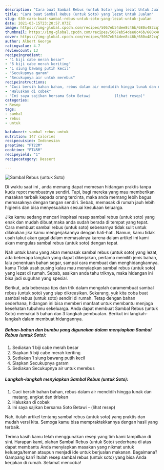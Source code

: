 ```yaml
---
description: "Cara buat Sambal Rebus (untuk Soto) yang lezat Untuk Jualan"
title: "Cara buat Sambal Rebus (untuk Soto) yang lezat Untuk Jualan"
slug: 630-cara-buat-sambal-rebus-untuk-soto-yang-lezat-untuk-jualan
date: 2021-03-15T23:20:57.073Z
image: https://img-global.cpcdn.com/recipes/5067eb54dee8c46b/680x482cq70/sambal-rebus-untuk-soto-foto-resep-utama.jpg
thumbnail: https://img-global.cpcdn.com/recipes/5067eb54dee8c46b/680x482cq70/sambal-rebus-untuk-soto-foto-resep-utama.jpg
cover: https://img-global.cpcdn.com/recipes/5067eb54dee8c46b/680x482cq70/sambal-rebus-untuk-soto-foto-resep-utama.jpg
author: Albert George
ratingvalue: 4.7
reviewcount: 13
recipeingredient:
- "1 biji cabe merah besar"
- "5 biji cabe merah keriting"
- "1 siung bawang putih kecil"
- "Secukupnya garam"
- "Secukupnya air untuk merebus"
recipeinstructions:
- "Cuci bersih bahan bahan, rebus dalam air mendidih hingga lunak dan matang, angkat dan tiriskan"
- "Haluskan di cobek"
- "Ini saya sajikan bersama Soto Betawi           (lihat resep)"
categories:
- Resep
tags:
- sambal
- rebus
- untuk

katakunci: sambal rebus untuk 
nutrition: 147 calories
recipecuisine: Indonesian
preptime: "PT22M"
cooktime: "PT45M"
recipeyield: "1"
recipecategory: Dessert

---
```



![Sambal Rebus (untuk Soto)](https://img-global.cpcdn.com/recipes/5067eb54dee8c46b/680x482cq70/sambal-rebus-untuk-soto-foto-resep-utama.jpg)

Di waktu  saat ini , anda memang dapat memesan hidangan praktis tanpa kudu repot membuatnya sendiri. Tapi, bagi mereka yang mau memberikan masakan terbaik kepada orang tercinta, maka anda memang lebih bagus memasaknya dengan tangan sendiri. Sebab, memasak di rumah jauh lebih higienis dan bisa menyesuaikan sesuai kesukaan keluarga.

Jika kamu sedang mencari inspirasi resep sambal rebus (untuk soto) yang enak dan mudah dibuat,maka anda sudah berada di tempat yang tepat. Cara membuat sambal rebus (untuk soto)  sebenarnya tidak sulit untuk dilakukan jika kamu mengerjakannya dengan hati-hati. Namun, kamu tidak usah takut akan gagal dalam memasaknya 
karena dalam artikel ini kami akan mengulas sambal rebus (untuk soto) dengan tepat.  



Nah untuk kamu yang akan memasak sambal rebus (untuk soto) yang lezat, ada beberapa langkah yang dapat dikerjakan, pertama memilih jenis bahan, lalu penentuan bahan segar, sampai cara membuat dan menghidangkannya. kamu Tidak usah pusing kalau mau menyiapkan sambal rebus (untuk soto) yang lezat di rumah. Sebab, asalkan anda  tahu triknya, maka hidangan ini bisa jadi suguhan yang spesial.

Berikut, ada beberapa tips dan trik dalam mengolah caramembuat sambal rebus (untuk soto) yang siap dikreasikan. Sekarang, yuk kita coba buat sambal rebus (untuk soto) sendiri di rumah. Tetap dengan bahan sederhana, hidangan ini bisa memberi manfaat untuk membantu menjaga kesehatan tubuhmu sekeluarga. Anda dapat membuat Sambal Rebus (untuk Soto) memakai 5 bahan dan 3 langkah pembuatan. Berikut ini langkah-langkah dalam membuat hidangannya.

<!--inarticleads1-->

##### Bahan-bahan dan bumbu yang digunakan dalam menyiapkan Sambal Rebus (untuk Soto):

1. Sediakan 1 biji cabe merah besar
1. Siapkan 5 biji cabe merah keriting
1. Sediakan 1 siung bawang putih kecil
1. Siapkan Secukupnya garam
1. Sediakan Secukupnya air untuk merebus




<!--inarticleads2-->

##### Langkah-langkah menyiapkan Sambal Rebus (untuk Soto):

1. Cuci bersih bahan bahan, rebus dalam air mendidih hingga lunak dan matang, angkat dan tiriskan
1. Haluskan di cobek
1. Ini saya sajikan bersama Soto Betawi -           (lihat resep)




Nah, itulah artikel tentang  sambal rebus (untuk soto)  yang praktis dan mudah versi kita. Semoga kamu bisa mempraktekkannya dengan hasil yang terbaik. 

Terima kasih kamu telah menggunakan resep yang tim kami tampilkan di sini. Harapan kami, olahan  Sambal Rebus (untuk Soto) sederhana di atas dapat membantu Anda menyiapkan masakan yang nikmat untuk keluarga/teman ataupun menjadi ide untuk berjualan makanan. Bagaimana? Gampang kan? Itulah resep sambal rebus (untuk soto) yang bisa Anda kerjakan di rumah. Selamat mencoba!

